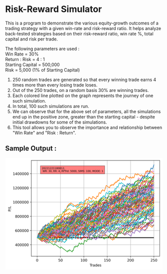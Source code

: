 # Risk-Reward Simulator 

This is a program to demonstrate the various equity-growth outcomes of a trading strategy with a given win-rate and risk-reward ratio. It helps analyze back-tested strategies based on their risk-reward ratio, win rate %, total capital and risk per trade. 

The following parameters are used : \
Win Rate = 30% \
Return : Risk = 4 : 1 \
Starting Capital = 500,000 \
Risk = 5,000 (1% of Starting Capital)

1. 250 random trades are generated so that every winning trade earns 4 times more than every losing trade loses. 
2. Out of the 250 trades, on a random basis 30% are winning trades. 
3. Each colored line plotted on the graph represents the journey of one such simulation.
4. In total, 100 such simulations are run. 
5. We can observe that for the above set of parameters, all the simulations end up in the positive zone, greater than the starting capital - despite initial drawdowns for some of the simulations. 
6. This tool allows you to observe the importance and relationship between "Win Rate" and "Risk : Return". 



## Sample Output : 


<img src="plots/20221221180812_WR_30_RR_4_RPT_5000_SIMS_100_MODE_1.png" alt="Plot" width="800"/>
